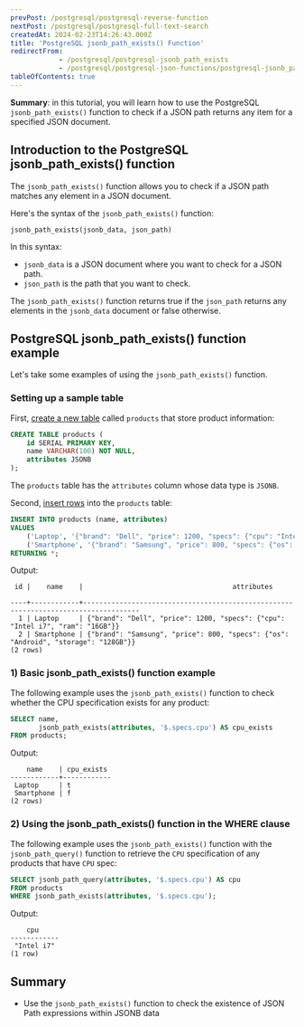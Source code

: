 ```yaml
---
prevPost: /postgresql/postgresql-reverse-function
nextPost: /postgresql/postgresql-full-text-search
createdAt: 2024-02-23T14:26:43.000Z
title: 'PostgreSQL jsonb_path_exists() Function'
redirectFrom:
            - /postgresql/postgresql-jsonb_path_exists 
            - /postgresql/postgresql-json-functions/postgresql-jsonb_path_exists
tableOfContents: true
---
```


**Summary**: in this tutorial, you will learn how to use the PostgreSQL `jsonb_path_exists()` function to check if a JSON path returns any item for a specified JSON document.

## Introduction to the PostgreSQL jsonb_path_exists() function

The `jsonb_path_exists()` function allows you to check if a JSON path matches any element in a JSON document.

Here's the syntax of the `jsonb_path_exists()` function:

```
jsonb_path_exists(jsonb_data, json_path)
```

In this syntax:

- `jsonb_data` is a JSON document where you want to check for a JSON path.
- `json_path` is the path that you want to check.

The `jsonb_path_exists()` function returns true if the `json_path` returns any elements in the `jsonb_data` document or false otherwise.

## PostgreSQL jsonb_path_exists() function example

Let's take some examples of using the `jsonb_path_exists()` function.

### Setting up a sample table

First, [create a new table](/postgresql/postgresql-create-table) called `products` that store product information:

```sql
CREATE TABLE products (
    id SERIAL PRIMARY KEY,
    name VARCHAR(100) NOT NULL,
    attributes JSONB
);
```

The `products` table has the `attributes` column whose data type is `JSONB`.

Second, [insert rows](/postgresql/postgresql-insert-multiple-rows) into the `products` table:

```sql
INSERT INTO products (name, attributes)
VALUES
    ('Laptop', '{"brand": "Dell", "price": 1200, "specs": {"cpu": "Intel i7", "ram": "16GB"}}'),
    ('Smartphone', '{"brand": "Samsung", "price": 800, "specs": {"os": "Android", "storage": "128GB"}}')
RETURNING *;
```

Output:

```
 id |    name    |                                     attributes

----+------------+------------------------------------------------------------------------------------
  1 | Laptop     | {"brand": "Dell", "price": 1200, "specs": {"cpu": "Intel i7", "ram": "16GB"}}
  2 | Smartphone | {"brand": "Samsung", "price": 800, "specs": {"os": "Android", "storage": "128GB"}}
(2 rows)
```

### 1) Basic jsonb_path_exists() function example

The following example uses the `jsonb_path_exists()` function to check whether the CPU specification exists for any product:

```sql
SELECT name,
       jsonb_path_exists(attributes, '$.specs.cpu') AS cpu_exists
FROM products;
```

Output:

```
    name    | cpu_exists
------------+------------
 Laptop     | t
 Smartphone | f
(2 rows)
```

### 2) Using the jsonb_path_exists() function in the WHERE clause

The following example uses the `jsonb_path_exists()` function with the `jsonb_path_query()` function to retrieve the `CPU` specification of any products that have `CPU` spec:

```sql
SELECT jsonb_path_query(attributes, '$.specs.cpu') AS cpu
FROM products
WHERE jsonb_path_exists(attributes, '$.specs.cpu');
```

Output:

```
    cpu
------------
 "Intel i7"
(1 row)
```

## Summary

- Use the `jsonb_path_exists()` function to check the existence of JSON Path expressions within JSONB data
